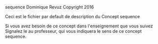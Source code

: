 sequence
Dominique Revuz Copyright 2016

Ceci est le fichier par default de description du Concept sequence

Si vous avez besoin de ce concept dans l'enseignement que vous suivez
 Signalez le au professeur, qui vous indiquera le sens de ce concept sequence.
